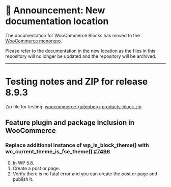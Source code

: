 # 📣 Announcement: New documentation location

The documentation for WooCommerce Blocks has moved to the [WooCommerce monorepo](https://github.com/woocommerce/woocommerce/tree/trunk/plugins/woocommerce-blocks/docs/).

Please refer to the documentation in the new location as the files in this repository will no longer be updated and the repository will be archived.

---

# Testing notes and ZIP for release 8.9.3

Zip file for testing: [woocommerce-gutenberg-products-block.zip](https://github.com/woocommerce/woocommerce-blocks/files/10332606/woocommerce-gutenberg-products-block.zip)

## Feature plugin and package inclusion in WooCommerce

### Replace additional instance of wp_is_block_theme() with wc_current_theme_is_fse_theme() [#7496](https://github.com/woocommerce/woocommerce-blocks/pull/7496)

0. In WP 5.8.
1. Create a post or page.
2. Verify there is no fatal error and you can create the post or page and publish it.
